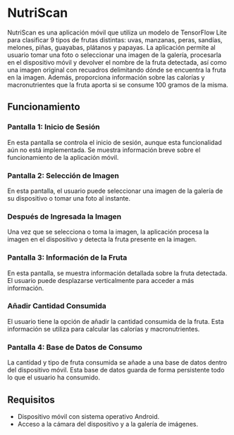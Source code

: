 # NutriScan

NutriScan es una aplicación móvil que utiliza un modelo de TensorFlow Lite para clasificar 9 tipos de frutas distintas: uvas, manzanas, peras, sandías, melones, piñas, guayabas, plátanos y papayas. La aplicación permite al usuario tomar una foto o seleccionar una imagen de la galería, procesarla en el dispositivo móvil y devolver el nombre de la fruta detectada, así como una imagen original con recuadros delimitando dónde se encuentra la fruta en la imagen. Además, proporciona información sobre las calorías y macronutrientes que la fruta aporta si se consume 100 gramos de la misma.

## Funcionamiento

### Pantalla 1: Inicio de Sesión

En esta pantalla se controla el inicio de sesión, aunque esta funcionalidad aún no está implementada. Se muestra información breve sobre el funcionamiento de la aplicación móvil.

### Pantalla 2: Selección de Imagen

En esta pantalla, el usuario puede seleccionar una imagen de la galería de su dispositivo o tomar una foto al instante.

### Después de Ingresada la Imagen

Una vez que se selecciona o toma la imagen, la aplicación procesa la imagen en el dispositivo y detecta la fruta presente en la imagen.

### Pantalla 3: Información de la Fruta

En esta pantalla, se muestra información detallada sobre la fruta detectada. El usuario puede desplazarse verticalmente para acceder a más información.

### Añadir Cantidad Consumida

El usuario tiene la opción de añadir la cantidad consumida de la fruta. Esta información se utiliza para calcular las calorías y macronutrientes.

### Pantalla 4: Base de Datos de Consumo

La cantidad y tipo de fruta consumida se añade a una base de datos dentro del dispositivo móvil. Esta base de datos guarda de forma persistente todo lo que el usuario ha consumido.

## Requisitos

- Dispositivo móvil con sistema operativo Android.
- Acceso a la cámara del dispositivo y a la galería de imágenes.
